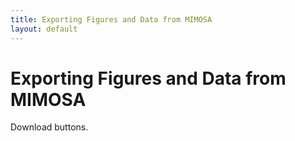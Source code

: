 ```yaml
---
title: Exporting Figures and Data from MIMOSA
layout: default
---
```

# Exporting Figures and Data from MIMOSA

Download buttons. 
